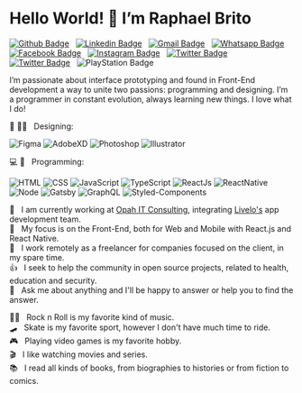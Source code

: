 # Hello World! 👋 I’m Raphael Brito

[![Github Badge](https://img.shields.io/badge/-Github-000?style=flat&logo=Github&logoColor=white&link=https://github.com/RBritoX)](https://github.com/RBritoX) &nbsp; 
[![Linkedin Badge](https://img.shields.io/badge/-LinkedIn-0077B5?style=flat&logo=Linkedin&logoColor=white&link=https://www.linkedin.com/in/nykollemalone)](https://www.linkedin.com/in/raphaellbrito/) &nbsp; 
[![Gmail Badge](https://img.shields.io/badge/-Gmail-c5392a?style=flat&logo=Gmail&logoColor=white&link=mailto:rbritox.js@gmail.com)](mailto:rbritox.js@gmail.com) &nbsp; 
[![Whatsapp Badge](https://img.shields.io/badge/-Whatsapp-1F9B12?style=flat&labelColor=1F9B12&logo=whatsapp&logoColor=white&link=https://api.whatsapp.com/send?phone=5511994661413&text=Olá%20Raphael!%20Vi%20seu%20perfil%20no%20Github%20e%20gostaria%20de%20entrar%20em%20contato%20com%20você)](https://api.whatsapp.com/send?phone=5511994661413&text=Olá%20Raphael!%20Vi%20seu%20perfil%20no%20Github%20e%20gostaria%20de%20entrar%20em%20contato%20com%20você) &nbsp; 
[![Facebook Badge](https://img.shields.io/badge/-Facebook-1778F2?style=flat&logo=Facebook&logoColor=white&link=https://www.facebook.com/RaphaBrito)](https://www.facebook.com/RaphaBrito) &nbsp; 
[![Instagram Badge](https://img.shields.io/badge/-Instagram-BF008C?style=flat&logo=Instagram&logoColor=white&link=https://www.instagram.com/raphaellbrito)](https://www.instagram.com/raphaellbrito) &nbsp; 
[![Twitter Badge](https://img.shields.io/badge/-Twitter-00acee?style=flat&logo=Twitter&logoColor=white&link=https://twitter.com/RaphaelBritoX)](https://twitter.com/RaphaelBritoX) &nbsp; 
[![Twitter Badge](https://img.shields.io/badge/-Spotify-1ED561?style=flat&logo=Spotify&logoColor=white&link=https://open.spotify.com/user/raphaellbrito?si=_qP5ahrUS0aMlgefqAKJAg)](https://open.spotify.com/user/raphaellbrito?si=_qP5ahrUS0aMlgefqAKJAg) &nbsp; 
![PlayStation Badge](https://img.shields.io/badge/-PSN:_RBritoX-1057A1?style=flat&logo=PlayStation&logoColor=white)

I’m passionate about interface prototyping and found in Front-End development a way to unite two passions: programming and designing.
I’m a programmer in constant evolution, always learning new things. I love what I do!

🎨 ✍🏼 &nbsp; Designing: <br/>

![Figma](https://img.shields.io/badge/-Figma-000?style=for-the-badge&logoColor=figma&logo=figma)
![AdobeXD](https://img.shields.io/badge/-Adobe_XD-000?style=for-the-badge&logoColor=adobe-xd&logo=adobe-xd)
![Photoshop](https://img.shields.io/badge/-Photoshop-000?style=for-the-badge&logoColor=photoshop&logo=adobe-photoshop)
![Illustrator](https://img.shields.io/badge/-Illustrator-000?style=for-the-badge&logoColor=illustrator&logo=adobe-illustrator)<br/>

💻 📱 &nbsp; Programming: <br/>

![HTML](https://img.shields.io/badge/-HTML-000?style=for-the-badge&logoColor=html5&logo=html5)
![CSS](https://img.shields.io/badge/-CSS-000?style=for-the-badge&logoColor=2763EC&logo=css3)
![JavaScript](https://img.shields.io/badge/-JavaScript-000?style=for-the-badge&logoColor=javascript&logo=javascript)
![TypeScript](https://img.shields.io/badge/-TypeScript-000?style=for-the-badge&logoColor=0077C7&logo=typescript)
![ReactJs](https://img.shields.io/badge/-React.js-000?style=for-the-badge&logoColor=react&logo=react)
![ReactNative](https://img.shields.io/badge/-React_Native-000?style=for-the-badge&logoColor=react&logo=react)<br/>
![Node](https://img.shields.io/badge/-Node.js-000?style=for-the-badge&logoColor=node.js&logo=node.js)
![Gatsby](https://img.shields.io/badge/-Gatsby-000?style=for-the-badge&logoColor=643195&logo=gatsby)
![GraphQL](https://img.shields.io/badge/-GraphQL-000?style=for-the-badge&logoColor=E034A7&logo=graphql)
![Styled-Components](https://img.shields.io/badge/-Styled_Components-000?style=for-the-badge&logoColor=styled-components&logo=styled-components)

💼 &nbsp; I am currently working at [Opah IT Consulting](https://www.opah.com.br/), integrating [Livelo's](https://www.livelo.com.br/) app development team.<br/>
🚀 &nbsp; My focus is on the Front-End, both for Web and Mobile with React.js and React Native.<br/>
🤝 &nbsp; I work remotely as a freelancer for companies focused on the client, in my spare time.<br/>
👍 &nbsp; I seek to help the community in open source projects, related to health, education and security.<br/>
💬 &nbsp; Ask me about anything and I'll be happy to answer or help you to find the answer.<br/>

🤘🏻 &nbsp; Rock n Roll is my favorite kind of music.<br/>
🛹 &nbsp; Skate is my favorite sport, however I don't have much time to ride.<br/>
🎮 &nbsp; Playing video games is my favorite hobby.<br/>
🎬 &nbsp; I like watching movies and series.<br/>
📚 &nbsp; I read all kinds of books, from biographies to histories or from fiction to comics.<br/>
